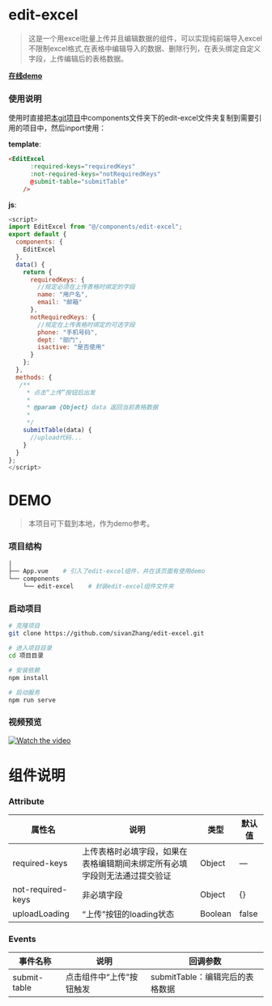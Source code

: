 # edit-excel

> 这是一个用excel批量上传并且编辑数据的组件，可以实现纯前端导入excel不限制excel格式,在表格中编辑导入的数据、删除行列，在表头绑定自定义字段，上传编辑后的表格数据。

**[在线demo](https://www.chidict.com/demos/table/)**
### 使用说明
   使用时直接把[本git项目](https://github.com/sivanZhang/edit-excel)中components文件夹下的edit-excel文件夹复制到需要引用的项目中，然后inport使用：


**template**:
```html
<EditExcel
      :required-keys="requiredKeys"
      :not-required-keys="notRequiredKeys"
      @submit-table="submitTable"
    />
```
**js**:
```js
<script>
import EditExcel from "@/components/edit-excel";
export default {
  components: {
    EditExcel
  },
  data() {
    return {
      requiredKeys: {
        //规定必须在上传表格时绑定的字段
        name: "用户名",
        email: "邮箱"
      },
      notRequiredKeys: {
        //规定在上传表格时绑定的可选字段
        phone: "手机号码",
        dept: "部门",
        isactive: "是否使用"
      }
    };
  },
  methods: {
   /**
     * 点击“上传”按钮后出发
     *
     * @param {Object} data 返回当前表格数据
     *
     */
    submitTable(data) {
      //upload代码...
    }
  }
};
</script>
```
# DEMO
> 本项目可下载到本地，作为demo参考。
### 项目结构
``` bash
│ 
├── App.vue    # 引入了edit-excel组件，并在该页面有使用demo
└── components
    └── edit-excel    # 封装edit-excel组件文件夹
```
### 启动项目

```bash
# 克隆项目
git clone https://github.com/sivanZhang/edit-excel.git

# 进入项目目录
cd 项目目录

# 安装依赖
npm install

# 启动服务
npm run serve
```
### 视频预览
[![Watch the video](https://zjwvedio.oss-cn-beijing.aliyuncs.com/22.png)](https://zjwvedio.oss-cn-beijing.aliyuncs.com/vbz.mp4)

# 组件说明

### Attribute

| 属性名 | 说明 | 类型 | 默认值 |
| --------------------------- | --------- | --------- | ------------------ |
| required-keys| 上传表格时必填字段，如果在表格编辑期间未绑定所有必填字段则无法通过提交验证| Object| — |
| not-required-keys | 非必填字段 | Object | {} |
| uploadLoading | “上传”按钮的loading状态 | Boolean | false |



### Events

| 事件名称 | 说明 | 回调参数 |
| --------------------------- | --------- | --------- | 
| submit-table| 点击组件中“上传”按钮触发| submitTable：编辑完后的表格数据|
